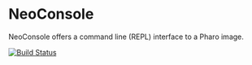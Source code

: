 # NeoConsole

NeoConsole offers a command line (REPL) interface to a Pharo image.

[![Build Status](https://travis-ci.org/svenvc/NeoConsole.svg?branch=master)](https://travis-ci.org/svenvc/NeoConsole)
